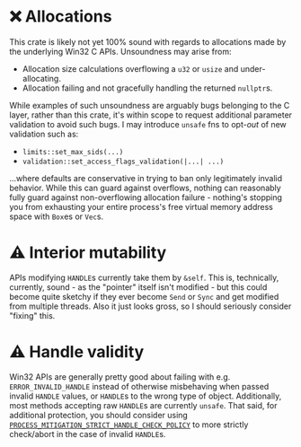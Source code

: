 # ❌ Allocations

This crate is likely not yet 100% sound with regards to allocations made by
the underlying Win32 C APIs.  Unsoundness may arise from:
*   Allocation size calculations overflowing a `u32` or `usize` and under-allocating.
*   Allocation failing and not gracefully handling the returned `nullptr`s.

While examples of such unsoundness are arguably bugs belonging to the C layer,
rather than this crate, it's within scope to request additional parameter
validation to avoid such bugs.  I may introduce `unsafe` fns to opt-*out* of new
validation such as:
*   `limits::set_max_sids(...)`
*   `validation::set_access_flags_validation(|...| ...)`

...where defaults are conservative in trying to ban only legitimately invalid behavior.
While this can guard against overflows, nothing can reasonably fully guard against
non-overflowing allocation failure - nothing's stopping you from exhausting your
entire process's free virtual memory address space with `Box`es or `Vec`s.

# ⚠️ Interior mutability

APIs modifying `HANDLE`s currently take them by `&self`.  This is, technically,
currently, sound - as the "pointer" itself isn't modified - but this could become
quite sketchy if they ever become `Send` or `Sync` and get modified from multiple
threads.  Also it just looks gross, so I should seriously consider "fixing" this.

# ⚠️ Handle validity

Win32 APIs are generally pretty good about failing with e.g. `ERROR_INVALID_HANDLE`
instead of otherwise misbehaving when passed invalid `HANDLE` values, or `HANDLE`s
to the wrong type of object.  Additionally, most methods accepting raw `HANDLE`s
are currently `unsafe`.  That said, for additional protection, you should
consider using [`PROCESS_MITIGATION_STRICT_HANDLE_CHECK_POLICY`] to more strictly
check/abort in the case of invalid `HANDLE`s.

[`PROCESS_MITIGATION_STRICT_HANDLE_CHECK_POLICY`]:  https://docs.microsoft.com/en-us/windows/win32/api/winnt/ns-winnt-process_mitigation_strict_handle_check_policy
